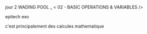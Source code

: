jour 2 WADING POOL
_
< 02 - BASIC OPERATIONS & VARIABLES />


epitech exo


c'est principalement des calcules mathematique 
